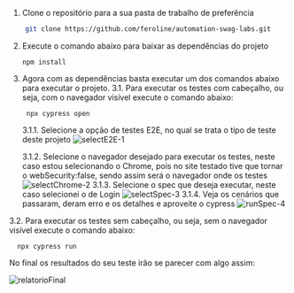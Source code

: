 1. Clone o repositório para a sua pasta de trabalho de preferência
``` bash
    git clone https://github.com/feroline/automation-swag-labs.git
```

2. Execute o comando abaixo para baixar as dependências do projeto
    ``` 
    npm install
    ```

3. Agora com as dependências basta executar um dos comandos abaixo para executar o projeto.
    3.1. Para executar os testes com cabeçalho, ou seja, com o navegador visível execute o comando abaixo: 
    ```
     npx cypress open
    ```

     3.1.1. Selecione a opção de testes E2E, no qual se trata o tipo de teste deste projeto
       ![selectE2E-1](https://github.com/feroline/automation-swag-labs/assets/47784645/02e03257-0766-453c-a71f-0317bb0ea35d)
   
    3.1.2. Selecione o navegador desejado para executar os testes, neste caso estou selecionando o Chrome, pois no site testado tive que tornar o webSecurity:false, sendo assim será o navegador onde os testes 
       ![selectChrome-2](https://github.com/feroline/automation-swag-labs/assets/47784645/b733b1eb-4b0a-4669-8128-7bf24563306b)
    3.1.3. Selecione o spec que deseja executar, neste caso selecionei o de Login
       ![selectSpec-3](https://github.com/feroline/automation-swag-labs/assets/47784645/bb4c1118-ede5-40e8-9ea9-aeb1cea9c284)
     3.1.4. Veja os cenários que passaram, deram erro e os detalhes e aproveite o cypress
        ![runSpec-4](https://github.com/feroline/automation-swag-labs/assets/47784645/699e7c28-e466-481a-955f-c9a8c5537559)

   
  3.2. Para executar os testes sem cabeçalho, ou seja, sem o navegador visível execute o comando abaixo: 
  ```
    npx cypress run
  ```

No final os resultados do seu teste irão se parecer com algo assim: 

  ![relatorioFinal](https://github.com/feroline/automation-swag-labs/assets/47784645/9a6ee7e7-d85d-4cf4-83f9-0e636500dd4c)





